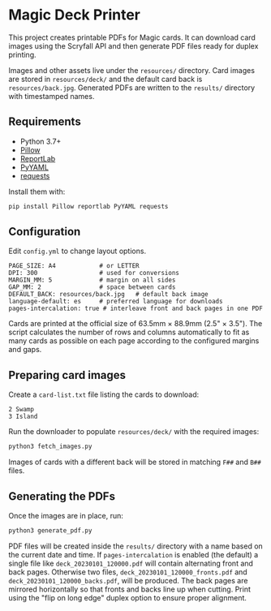 # Magic Deck Printer

This project creates printable PDFs for Magic cards. It can download card images using the Scryfall API and then generate PDF files ready for duplex printing.

Images and other assets live under the `resources/` directory. Card images are stored in `resources/deck/` and the default card back is `resources/back.jpg`. Generated PDFs are written to the `results/` directory with timestamped names.

## Requirements

- Python 3.7+
- [Pillow](https://pypi.org/project/Pillow/)
- [ReportLab](https://pypi.org/project/reportlab/)
- [PyYAML](https://pypi.org/project/PyYAML/)
- [requests](https://pypi.org/project/requests/)

Install them with:

```bash
pip install Pillow reportlab PyYAML requests
```

## Configuration

Edit `config.yml` to change layout options.

```
PAGE_SIZE: A4            # or LETTER
DPI: 300                 # used for conversions
MARGIN_MM: 5             # margin on all sides
GAP_MM: 2                # space between cards
DEFAULT_BACK: resources/back.jpg   # default back image
language-default: es     # preferred language for downloads
pages-intercalation: true # interleave front and back pages in one PDF
```

Cards are printed at the official size of 63.5mm × 88.9mm (2.5" × 3.5").
The script calculates the number of rows and columns automatically to fit as
many cards as possible on each page according to the configured margins and
gaps.

## Preparing card images

Create a `card-list.txt` file listing the cards to download:

```
2 Swamp
3 Island
```

Run the downloader to populate `resources/deck/` with the required images:

```bash
python3 fetch_images.py
```

Images of cards with a different back will be stored in matching `F##` and `B##` files.

## Generating the PDFs

Once the images are in place, run:

```bash
python3 generate_pdf.py
```

PDF files will be created inside the `results/` directory with a name based on
the current date and time. If `pages-intercalation` is enabled (the default) a
single file like `deck_20230101_120000.pdf` will contain alternating front and
back pages. Otherwise two files, `deck_20230101_120000_fronts.pdf` and
`deck_20230101_120000_backs.pdf`, will be produced. The back pages are mirrored
horizontally so that fronts and backs line up when cutting. Print using the
"flip on long edge" duplex option to ensure proper alignment.
